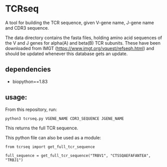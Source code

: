 # TCRseq
A tool for building the TCR sequence, given V-gene name, J-gene name and CDR3 sequence.

The data directory contains the fasta files, holding amino acid sequences of the V and J genes for alpha(A) and beta(B) TCR subunits.
These have been downloaded from IMGT (https://www.imgt.org/vquest/refseqh.html) and should be updated whenever this database gets an update.

## dependencies
 * biopython==1.83

## usage:
From this repository, run:

```
python3 tcrseq.py VGENE_NAME CDR3_SEQUENCE JGENE_NAME
```

This returns the full TCR sequence.

This python file can also be used as a module:

```
from tcrseq import get_full_tcr_sequence

full_sequence = get_full_tcr_sequence("TRBV1", "CTSSQAEFAFANTEA", "TRBJ1")
```
